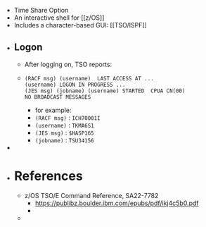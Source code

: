 - Time Share Option
- An interactive shell for [[z/OS]]
- Includes a character-based GUI: [[TSO/ISPF]]
- ## Logon
	- After logging on, TSO reports:
	- ```
	  (RACF msg) (username)  LAST ACCESS AT ...
	  (username) LOGON IN PROGRESS ...
	  (JES msg) (jobname) (username) STARTED  CPUA CN(00)
	  NO BROADCAST MESSAGES
	  
	  ```
		- for example:
		- `(RACF msg)` : `ICH70001I`
		- `(username)` : `TKMA6S1`
		- `(JES msg)` : `$HASP165`
		- `(jobname)` : `TSU34156`
-
- # References
	- z/OS TSO/E Command Reference, SA22-7782
		- https://publibz.boulder.ibm.com/epubs/pdf/ikj4c5b0.pdf
		-
	-